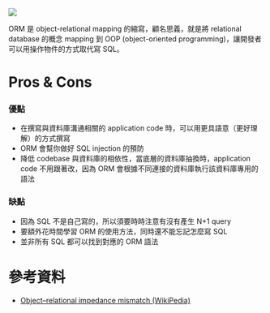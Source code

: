 ![](<https://raw.githubusercontent.com/Jamison-Chen/KM-software/master/img/orm.png>)

ORM 是 object-relational mapping 的縮寫，顧名思義，就是將 relational database 的概念 mapping 到 OOP (object-oriented programming)，讓開發者可以用操作物件的方式取代寫 SQL。

# Pros & Cons

### 優點

- 在撰寫與資料庫溝通相關的 application code 時，可以用更具語意（更好理解）的方式撰寫
- ORM 會幫你做好 SQL injection 的預防
- 降低 codebase 與資料庫的相依性，當底層的資料庫抽換時，application code 不用跟著改，因為 ORM 會根據不同連接的資料庫執行該資料庫專用的語法

### 缺點

- 因為 SQL 不是自己寫的，所以須要時時注意有沒有產生 N+1 query
- 要額外花時間學習 ORM 的使用方法，同時還不能忘記怎麼寫 SQL
- 並非所有 SQL 都可以找到對應的 ORM 語法

# 參考資料

- [Object–relational impedance mismatch (WikiPedia)](https://en.wikipedia.org/wiki/Object%E2%80%93relational_impedance_mismatch)
